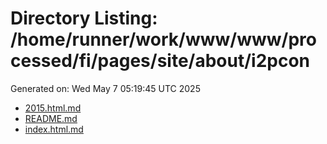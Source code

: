 # Directory Listing: /home/runner/work/www/www/processed/fi/pages/site/about/i2pcon
Generated on: Wed May  7 05:19:45 UTC 2025

- [2015.html.md](2015.html.md)
- [README.md](README.md)
- [index.html.md](index.html.md)
